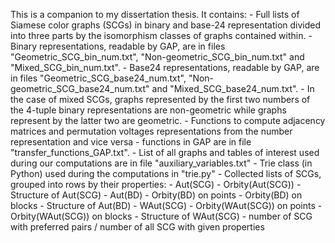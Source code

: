 This is a companion to my dissertation thesis. 
It contains: 
	- Full lists of Siamese color graphs (SCGs) in binary and base-24 representation divided into three parts by the isomorphism classes of graphs contained within.
		- Binary representations, readable by GAP, are in files "Geometric_SCG_bin_num.txt", "Non-geometric_SCG_bin_num.txt" and "Mixed_SCG_bin_num.txt".
		- Base24 representations, readable by GAP, are in files "Geometric_SCG_base24_num.txt", "Non-geometric_SCG_base24_num.txt" and "Mixed_SCG_base24_num.txt".
		- In the case of mixed SCGs, graphs represented by the first two numbers of the 4-tuple binary representations are non-geometric while graphs represent by the latter two are geometric.
	- Functions to compute adjacency matrices and permutation voltages representations from the number representation and vice versa
		- functions in GAP are in file "transfer_functions_GAP.txt".
	- List of all graphs and tables of interest used during our computations are in file "auxiliary_variables.txt"
	- Trie class (in Python) used during the computations in "trie.py"
	- Collected lists of SCGs, grouped into rows by their properties:
 		- Aut(SCG)
   		- Orbity(Aut(SCG))
     		- Structure of Aut(SCG)
     		- Aut(BD)
   		- Orbity(BD) on points
   		- Orbity(BD) on blocks 
     		- Structure of Aut(BD)
     		- WAut(SCG)
   		- Orbity(WAut(SCG)) on points
   		- Orbity(WAut(SCG)) on blocks 
     		- Structure of WAut(SCG)
       		- number of SCG with preferred pairs / number of all SCG with given properties 
